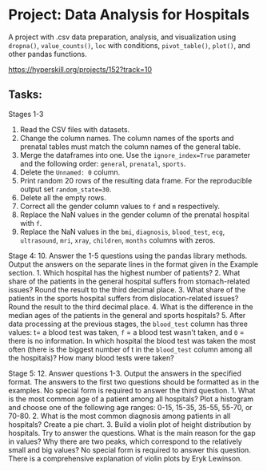 # Project: Data Analysis for Hospitals

A project with .csv data preparation, analysis, and visualization using `dropna()`, `value_counts()`, `loc` with conditions, `pivot_table()`, `plot()`, and other pandas functions.


https://hyperskill.org/projects/152?track=10


## Tasks:

Stages 1-3
1. Read the CSV files with datasets.
2. Change the column names. The column names of the sports and prenatal tables must match the column names of the general table.
3. Merge the dataframes into one. Use the `ignore_index=True` parameter and the following order: `general`, `prenatal`, `sports`.
4. Delete the `Unnamed: 0` column.
5. Print random 20 rows of the resulting data frame. For the reproducible output set `random_state=30`.
6. Delete all the empty rows.
7. Correct all the gender column values to `f` and `m` respectively.
8. Replace the NaN values in the gender column of the prenatal hospital with `f`.
9. Replace the NaN values in the `bmi`, `diagnosis`, `blood_test`, `ecg`, `ultrasound`, `mri`, `xray`, `children`, `months` columns with zeros.
   
Stage 4:
10. Answer the 1-5 questions using the pandas library methods. Output the answers on the separate lines in the format given in the Example section.
    1. Which hospital has the highest number of patients?
    2. What share of the patients in the general hospital suffers from stomach-related issues? Round the result to the third decimal place.
    3. What share of the patients in the sports hospital suffers from dislocation-related issues? Round the result to the third decimal place.
    4. What is the difference in the median ages of the patients in the general and sports hospitals?
    5. After data processing at the previous stages, the `blood_test` column has three values: t= a blood test was taken, `f` = a blood test wasn't taken, and `0` = there is no information. In which hospital the blood test was taken the most often (there is the biggest number of t in the `blood_test` column among all the hospitals)? How many blood tests were taken?
       

Stage 5:
12. Answer questions 1-3. Output the answers in the specified format. The answers to the first two questions should be formatted as in the examples. No special form is required to answer the third question.
    1. What is the most common age of a patient among all hospitals? Plot a histogram and choose one of the following age ranges: 0-15, 15-35, 35-55, 55-70, or 70-80.
    2. What is the most common diagnosis among patients in all hospitals? Create a pie chart.
    3. Build a violin plot of height distribution by hospitals. Try to answer the questions. What is the main reason for the gap in values? Why there are two peaks, which correspond to the relatively small and big values? No special form is required to answer this question.
       There is a comprehensive explanation of violin plots by Eryk Lewinson.

